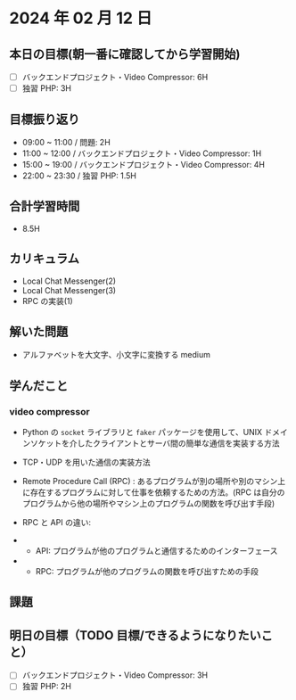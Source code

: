 # 2024 年 02 月 12 日

## 本日の目標(朝一番に確認してから学習開始)

- [ ] バックエンドプロジェクト・Video Compressor: 6H
- [ ] 独習 PHP: 3H

## 目標振り返り

- 09:00 ~ 11:00 / 問題: 2H
- 11:00 ~ 12:00 / バックエンドプロジェクト・Video Compressor: 1H
- 15:00 ~ 19:00 / バックエンドプロジェクト・Video Compressor: 4H
- 22:00 ~ 23:30 / 独習 PHP: 1.5H

## 合計学習時間

- 8.5H

## カリキュラム

- Local Chat Messenger(2)
- Local Chat Messenger(3)
- RPC の実装(1)

## 解いた問題

- アルファベットを大文字、小文字に変換する medium

## 学んだこと

### video compressor

- Python の `socket` ライブラリと `faker` パッケージを使用して、UNIX ドメインソケットを介したクライアントとサーバ間の簡単な通信を実装する方法
- TCP・UDP を用いた通信の実装方法
- Remote Procedure Call (RPC) : あるプログラムが別の場所や別のマシン上に存在するプログラムに対して仕事を依頼するための方法。(RPC は自分のプログラムから他の場所やマシン上のプログラムの関数を呼び出す手段)

- RPC と API の違い:
- - API: プログラムが他のプログラムと通信するためのインターフェース
- - RPC: プログラムが他のプログラムの関数を呼び出すための手段

## 課題

## 明日の目標（TODO 目標/できるようになりたいこと）

- [ ] バックエンドプロジェクト・Video Compressor: 3H
- [ ] 独習 PHP: 2H
